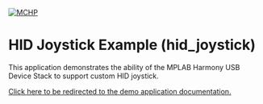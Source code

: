 

[![MCHP](https://www.microchip.com/ResourcePackages/Microchip/assets/dist/images/logo.png)](https://www.microchip.com)

# HID Joystick Example (hid_joystick)

This application demonstrates the ability of the MPLAB Harmony USB Device Stack to support custom HID joystick. 

[Click here to be redirected to the demo application documentation.](https://onlinedocs.microchip.com/v2/keyword-lookup?keyword=USB_APPS_DEVICE_HID_JOYSTICK_EXAMPLE&redirect=true)
